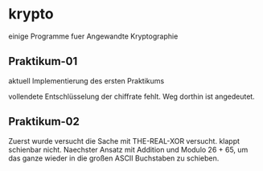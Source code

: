 # krypto
einige Programme fuer Angewandte Kryptographie

## Praktikum-01
aktuell Implementierung des ersten Praktikums

vollendete Entschlüsselung der chiffrate fehlt. Weg dorthin ist angedeutet.

## Praktikum-02
Zuerst wurde versucht die Sache mit THE-REAL-XOR versucht. klappt schienbar nicht.
Naechster Ansatz mit Addition und Modulo 26 + 65, um das ganze wieder in die großen ASCII Buchstaben zu schieben.
